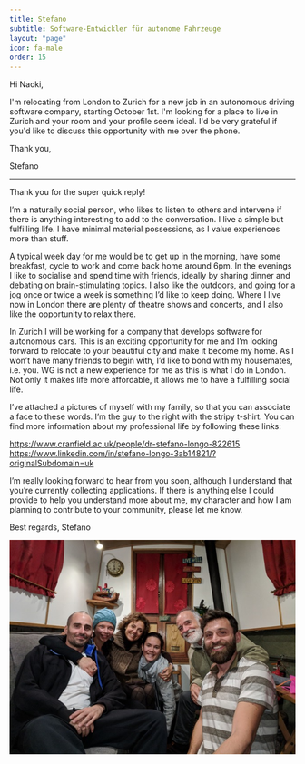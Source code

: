 ```yaml
---
title: Stefano
subtitle: Software-Entwickler für autonome Fahrzeuge
layout: "page"
icon: fa-male
order: 15
---
```


Hi Naoki, 



I'm relocating from London to Zurich for a new job in an autonomous driving software company, starting October 1st. I'm looking for a place to live in Zurich and your room and your profile seem ideal. I'd be very grateful if you'd like to discuss this opportunity with me over the phone. 



Thank you, 

Stefano 


---

Thank you for the super quick reply!

I’m a naturally social person, who likes to listen to others and intervene if there is anything interesting to add to the conversation. I live a simple but fulfilling life. I have minimal material possessions, as I value experiences more than stuff.

A typical week day for me would be to get up in the morning, have some breakfast, cycle to work and come back home around 6pm. In the evenings I like to socialise and spend time with friends, ideally by sharing dinner and debating on brain-stimulating topics. I also like the outdoors, and going for a jog once or twice a week is something I’d like to keep doing. Where I live now in London there are plenty of theatre shows and concerts, and I also like the opportunity to relax there.

In Zurich I will be working for a company that develops software for autonomous cars. This is an exciting opportunity for me and I’m looking forward to relocate to your beautiful city and make it become my home. As I won’t have many friends to begin with, I’d like to bond with my housemates, i.e. you. WG is not a new experience for me as this is what I do in London. Not only it makes life more affordable, it allows me to have a fulfilling social life.

I’ve attached a pictures of myself with my family, so that you can associate a face to these words. I’m the guy to the right with the stripy t-shirt. You can find more information about my professional life by following these links:

https://www.cranfield.ac.uk/people/dr-stefano-longo-822615
https://www.linkedin.com/in/stefano-longo-3ab14821/?originalSubdomain=uk

I’m really looking forward to hear from you soon, although I understand that you’re currently collecting applications. If there is anything else I could provide to help you understand more about me, my character and how I am planning to contribute to your community, please let me know.

Best regards,
Stefano


![Stefano](/assets/images/stefano.jpg)

